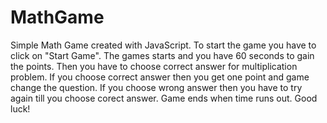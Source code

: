 # MathGame

Simple Math Game created with JavaScript. To start the game you have to click on "Start Game". The games starts and you have 60 seconds to gain the points. Then you have to choose correct answer for multiplication problem. If you choose correct answer then you get one point and game change the question. If you choose wrong answer then you have to try again till you choose corect answer. Game ends when time runs out. Good luck!
